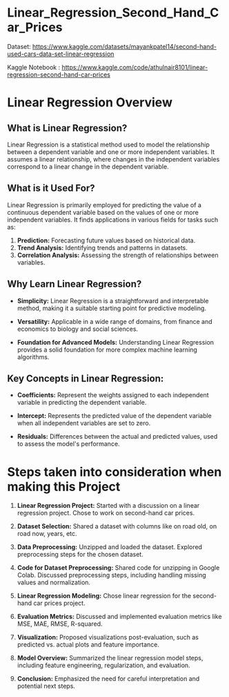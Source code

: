 # Linear_Regression_Second_Hand_Car_Prices
Dataset: https://www.kaggle.com/datasets/mayankpatel14/second-hand-used-cars-data-set-linear-regression

Kaggle Notebook : https://www.kaggle.com/code/athulnair8101/linear-regression-second-hand-car-prices

# Linear Regression Overview

## What is Linear Regression?

Linear Regression is a statistical method used to model the relationship between a dependent variable and one or more independent variables. It assumes a linear relationship, where changes in the independent variables correspond to a linear change in the dependent variable.

## What is it Used For?

Linear Regression is primarily employed for predicting the value of a continuous dependent variable based on the values of one or more independent variables. It finds applications in various fields for tasks such as:

1. **Prediction:** Forecasting future values based on historical data.
2. **Trend Analysis:** Identifying trends and patterns in datasets.
3. **Correlation Analysis:** Assessing the strength of relationships between variables.

## Why Learn Linear Regression?

- **Simplicity:** Linear Regression is a straightforward and interpretable method, making it a suitable starting point for predictive modeling.

- **Versatility:** Applicable in a wide range of domains, from finance and economics to biology and social sciences.

- **Foundation for Advanced Models:** Understanding Linear Regression provides a solid foundation for more complex machine learning algorithms.

## Key Concepts in Linear Regression:

- **Coefficients:** Represent the weights assigned to each independent variable in predicting the dependent variable.

- **Intercept:** Represents the predicted value of the dependent variable when all independent variables are set to zero.

- **Residuals:** Differences between the actual and predicted values, used to assess the model's performance.

# Steps taken into consideration when making this Project

1. **Linear Regression Project:**
Started with a discussion on a linear regression project.
Chose to work on second-hand car prices.

2. **Dataset Selection:**
Shared a dataset with columns like on road old, on road now, years, etc.

3. **Data Preprocessing:**
Unzipped and loaded the dataset.
Explored preprocessing steps for the chosen dataset.

4. **Code for Dataset Preprocessing:**
Shared code for unzipping in Google Colab.
Discussed preprocessing steps, including handling missing values and normalization.

5. **Linear Regression Modeling:**
Chose linear regression for the second-hand car prices project.

6. **Evaluation Metrics:**
Discussed and implemented evaluation metrics like MSE, MAE, RMSE, R-squared.

7. **Visualization:**
Proposed visualizations post-evaluation, such as predicted vs. actual plots and feature importance.

8. **Model Overview:**
Summarized the linear regression model steps, including feature engineering, regularization, and evaluation.

9. **Conclusion:**
Emphasized the need for careful interpretation and potential next steps.
